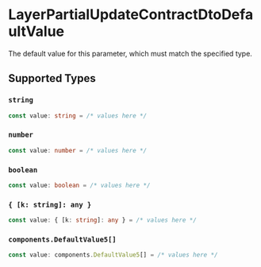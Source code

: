 # LayerPartialUpdateContractDtoDefaultValue

The default value for this parameter, which must match the specified type.


## Supported Types

### `string`

```typescript
const value: string = /* values here */
```

### `number`

```typescript
const value: number = /* values here */
```

### `boolean`

```typescript
const value: boolean = /* values here */
```

### `{ [k: string]: any }`

```typescript
const value: { [k: string]: any } = /* values here */
```

### `components.DefaultValue5[]`

```typescript
const value: components.DefaultValue5[] = /* values here */
```

